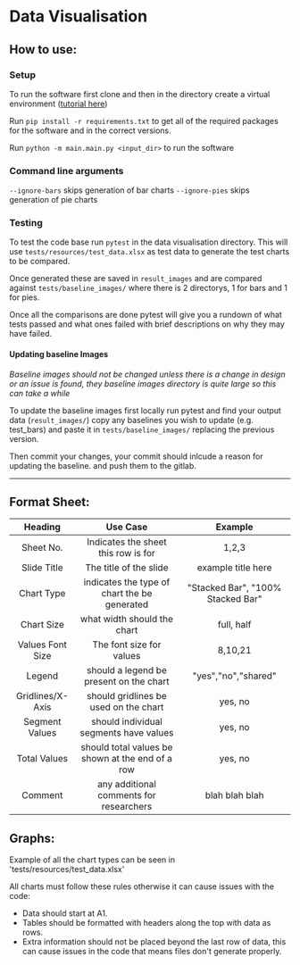 # Data Visualisation

## How to use:

### Setup

To run the software first clone and then in the directory create a virtual
environment ([tutorial here](https://docs.python.org/3/library/venv.html))

Run `pip install -r requirements.txt` to get all of the required packages for
the software and in the correct versions.

Run `python -m main.main.py <input_dir>` to run the software

### Command line arguments

`--ignore-bars` skips generation of bar charts
`--ignore-pies` skips generation of pie charts

### Testing
To test the code base run `pytest` in the data visualisation directory.
This will use `tests/resources/test_data.xlsx` as test data to generate the test charts to be compared.

Once generated these are saved in `result_images` and are compared against `tests/baseline_images/` where there is 2 directorys, 1 for bars and 1 for pies.

Once all the comparisons are done pytest will give you a rundown of what tests passed and what ones failed with brief descriptions on why they may have failed.

#### Updating baseline Images
*Baseline images should not be changed unless there is a change in design or an issue is found, they baseline images directory is quite large so this can take a while*

To update the baseline images first locally run pytest and find your output data (`result_images/`) copy any baselines you wish to update (e.g. test_bars) and paste it in `tests/baseline_images/` replacing the previous version.

Then commit your changes, your commit should inlcude a reason for updating the baseline. and push them to the gitlab.

---


## Format Sheet:

**Heading**|**Use Case**|**Example**
:-----:|:-----:|:-----:
Sheet No.|Indicates the sheet this row is for|1,2,3
Slide Title|The title of the slide|example title here
Chart Type|indicates the type of chart the be generated|"Stacked Bar", "100% Stacked Bar"
Chart Size|what width should the chart|full, half
Values Font Size|The font size for values|8,10,21
Legend|should a legend be present on the chart|"yes","no","shared"
Gridlines/X-Axis|should gridlines be used on the chart|yes, no
Segment Values|should individual segments have values|yes, no
Total Values|should total values be shown at the end of a row|yes, no
Comment|any additional comments for researchers|blah blah blah


## Graphs:

Example of all the chart types can be seen in 'tests/resources/test_data.xlsx'

All charts must follow these rules otherwise it can cause issues with the code:

- Data should start at A1.
- Tables should be formatted with headers along the top with data as rows.
- Extra information should not be placed beyond the last row of data, this can cause issues in the code that means files don't generate properly.

